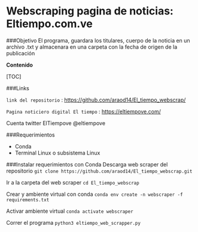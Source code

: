 # Webscraping pagina de noticias: Eltiempo.com.ve
###Objetivo
El programa, guardara los titulares, cuerpo de la noticia en un archivo .txt y almacenara en una carpeta con la fecha de origen de la publicación

**Contenido**

[TOC]


###Links

`link del repositorio` : <https://github.com/araod14/El_tiempo_webscrap/>

`Pagina noticiero digital El tiempo` : <https://eltiempove.com/>


Cuenta twitter ElTiempove @eltiempove

###Requerimientos

- Conda
- Terminal Linux o subsistema Linux


###Instalar requerimientos con Conda
Descarga web scraper del repositorio
`git clone https://github.com/araod14/El_tiempo_webscrap.git`

Ir a la carpeta del web scraper
`cd El_tiempo_webscrap`

Crear y ambiente virtual con conda
`conda env create -n webscraper -f requirements.txt`

Activar ambiente virtual
`conda activate webscraper`

Correr el programa
`python3 eltiempo_web_scrapper.py`
